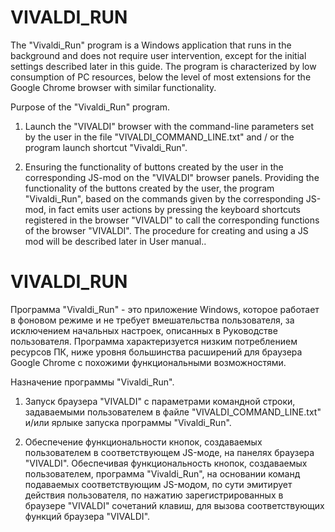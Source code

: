 # VIVALDI_RUN

The "Vivaldi_Run" program is a Windows application that runs in the background and does not require user intervention, except for the initial settings described later in this guide. The program is characterized by low consumption of PC resources, below the level of most extensions for the Google Chrome browser with similar functionality.

Purpose of the "Vivaldi_Run" program.

1)  Launch the "VIVALDI" browser with the command-line parameters set by the user in the file  "VIVALDI_COMMAND_LINE.txt" and / or the program launch shortcut "Vivaldi_Run".

2) Ensuring the functionality of buttons created by the user in the corresponding JS-mod on the "VIVALDI"  browser panels.
Providing the functionality of the buttons created by the user, the program "Vivaldi_Run", based on the commands given by the corresponding JS-mod, in fact emits user actions by pressing the keyboard shortcuts registered in the browser "VIVALDI" to call the corresponding functions of the browser "VIVALDI". The procedure for creating and using a JS mod will be described later in  User manual..


# VIVALDI_RUN

Программа "Vivaldi_Run" - это приложение Windows, которое работает в фоновом режиме и не требует вмешательства пользователя, за исключением начальных настроек, описанных в Руководстве пользователя. Программа характеризуется низким потреблением ресурсов ПК, ниже уровня большинства расширений для браузера Google Chrome с похожими функциональными возможностями.

Назначение программы "Vivaldi_Run".

1) Запуск браузера "VIVALDI" с параметрами командной строки, задаваемыми пользователем в файле "VIVALDI_COMMAND_LINE.txt" и/или ярлыке запуска программы "Vivaldi_Run".

2) Обеспечение функциональности кнопок, создаваемых пользователем в соответствующем JS-моде, на панелях браузера "VIVALDI".
Обеспечивая функциональность кнопок, создаваемых пользователем, программа "Vivaldi_Run",  на основании команд подаваемых соответствующим JS-модом, по сути эмитирует действия пользователя, по нажатию зарегистрированных в браузере   "VIVALDI" сочетаний клавиш, для вызова соответствующих функций браузера "VIVALDI".
